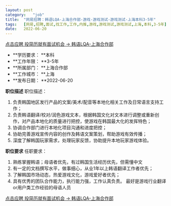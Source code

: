 ```yaml
---
layout:	post
category:	"job"
title:	"网易招聘：韩语LQA-上海合作部-游戏-游戏测试-游戏测试-上海本科3-5年"
tags:	[网易,招聘,面试,找工作,工作,内推,游戏,游戏测试,游戏测试,上海,本科,3-5年]
date:	2022-06-20
---
```


[点击应聘 投简历就有面试机会 -> 韩语LQA-上海合作部](http://mobile.bole.netease.com/bole/boleDetail?id=37052&employeeId=346f03c3cda5f04c&key=all)



- **学历要求： **本科
- **工作年限： **3-5年
- **所属部门： **上海合作部
- **工作城市： **上海
- **发布日期： **2022-06-20



**职位描述**
职位描述：
1. 负责韩国地区发行产品的文案/美术/配音等本地化相关工作及日常语言支持工作；
2. 负责韩语翻译/校对/润色游戏文本，根据韩国文化对文本进行调整或重新创作，对产品本地化的质量进行把控，使游戏在韩国最大化的发挥特色；
3. 协调合作部门进行本地化项目沟通和进度把控；
4. 协助完善游戏宣传内容的创作及韩语文案策划，帮助游戏有效传播；
5. 深度了解韩国玩家需求，处理玩家反馈，协助提升本地玩家游戏体验。





**职位要求**
任职要求：
1. 熟练掌握韩语；母语者优先，有过韩国生活经历优先，但需懂中文
2. 有一定的文档撰写水平，做事细心，从业1年以上韩语翻译工作者优先；
3. 了解韩国市场动态，热爱游戏文化，游戏爱好者优先；
4. 具有优秀的团队合作能力，执行能力强，工作认真负责。
最好是游戏行业翻译or用户类工作经验的母语人员



[点击应聘 投简历就有面试机会 -> 韩语LQA-上海合作部](http://mobile.bole.netease.com/bole/boleDetail?id=37052&employeeId=346f03c3cda5f04c&key=all)